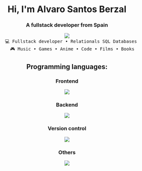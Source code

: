 <div align="center">
<h1 align="center">Hi, I'm Alvaro Santos Berzal</h1>
<h3 align="center">A fullstack developer from Spain</h3><pre>
<img src="https://media.tenor.com/H-JKK4hBYwQAAAAM/anime-eating.gif">
    💻 Fullstack developer • Relationals SQL Databases 
    🎮 Music • Games • Anime • Code • Films • Books
</pre>

<h2>Programming languages:</h2>
<h3>Frontend</h3>
  <a href="https://skillicons.dev">
    <img src="https://skillicons.dev/icons?i=html,javascript,css,angular,threejs,nodejs" />
  </a>
  <h3>Backend</h3>
  <a href="https://skillicons.dev">
    <img src="https://skillicons.dev/icons?i=java,spring,mysql,postgres,postman" />
  </a>
  <h3>Version control</h3>
  <a href="https://skillicons.dev">
    <img src="https://skillicons.dev/icons?i=git,github,gitlab" />
  </a>
  <h3>Others</h3>
  <a href="https://skillicons.dev">
    <img src="https://skillicons.dev/icons?i=bash,linux" />
  </a>
</p>
</div>
